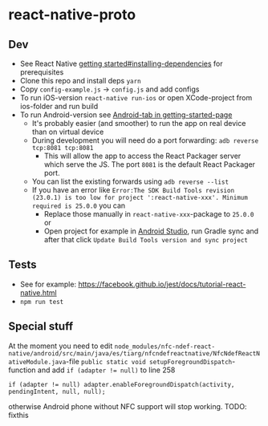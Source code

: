 # react-native-proto

## Dev
* See React Native [getting started#installing-dependencies](https://facebook.github.io/react-native/docs/getting-started.html#installing-dependencies) for prerequisites
* Clone this repo and install deps `yarn`
* Copy `config-example.js` -> `config.js` and add configs
* To run iOS-version `react-native run-ios` or open XCode-project from ios-folder and run build
* To run Android-version see [Android-tab in getting-started-page](http://facebook.github.io/react-native/docs/getting-started.html)
    * It's probably easier (and smoother) to run the app on real device than on virtual device
    * During development you will need do a port forwarding: `adb reverse tcp:8081 tcp:8081`
        * This will allow the app to access the React Packager server which serve the JS. The port `8081` is the default React Packager port.
    * You can list the existing forwards using `adb reverse --list`
    * If you have an error like `Error:The SDK Build Tools revision (23.0.1) is too low for project ':react-native-xxx'. Minimum required is 25.0.0` you can
        * Replace those manually in `react-native-xxx`-package to `25.0.0` or
        * Open project for example in [Android Studio](https://developer.android.com/studio/index.html), run Gradle sync and after that click `Update Build Tools version and sync project`

## Tests
* See for example: https://facebook.github.io/jest/docs/tutorial-react-native.html
* `npm run test`

## Special stuff

At the moment you need to edit `node_modules/nfc-ndef-react-native/android/src/main/java/es/tiarg/nfcndefreactnative/NfcNdefReactNativeModule.java`-file `public static void setupForegroundDispatch`-function and add `if (adapter != null)` to line 258
```
if (adapter != null) adapter.enableForegroundDispatch(activity, pendingIntent, null, null);
```
otherwise Android phone without NFC support will stop working. TODO: fixthis
